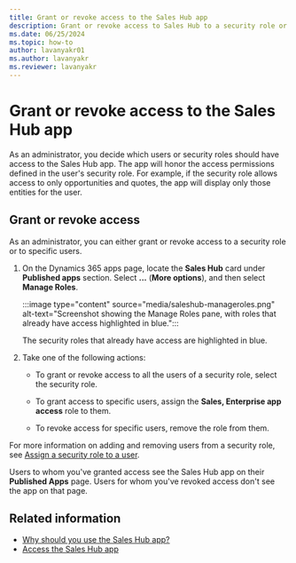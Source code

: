 ```yaml
---
title: Grant or revoke access to the Sales Hub app
description: Grant or revoke access to Sales Hub to a security role or to specific users so that sellers can access the app and use its features.
ms.date: 06/25/2024
ms.topic: how-to
author: lavanyakr01
ms.author: lavanyakr
ms.reviewer: lavanyakr
---
```

# Grant or revoke access to the Sales Hub app

As an administrator, you decide which users or security roles should have access to the Sales Hub app. The app will honor the access permissions defined in the user's security role. For example, if the security role allows access to only opportunities and quotes, the app will display only those entities for the user.

## Grant or revoke access

As an administrator, you can either grant or revoke access to a security role or to specific users.

1. On the Dynamics 365 apps page, locate the **Sales Hub** card under **Published apps** section. Select **...** (**More options**), and then select **Manage Roles**.

    :::image type="content" source="media/saleshub-manageroles.png" alt-text="Screenshot showing the Manage Roles pane, with roles that already have access highlighted in blue.":::

    The security roles that already have access are highlighted in blue.

1. Take one of the following actions:

    - To grant or revoke access to all the users of a security role, select the security role.

    - To grant access to specific users, assign the **Sales, Enterprise app access** role to them.

    - To revoke access for specific users, remove the role from them.

For more information on adding and removing users from a security role, see [Assign a security role to a user](/power-platform/admin/assign-security-roles).

Users to whom you've granted access see the Sales Hub app on their **Published Apps** page. Users for whom you've revoked access don't see the app on that page.

## Related information

- [Why should you use the Sales Hub app?](intro-saleshub.md#why-should-you-use-the-sales-hub-app)
- [Access the Sales Hub app](intro-saleshub.md#access-the-sales-hub-app)
